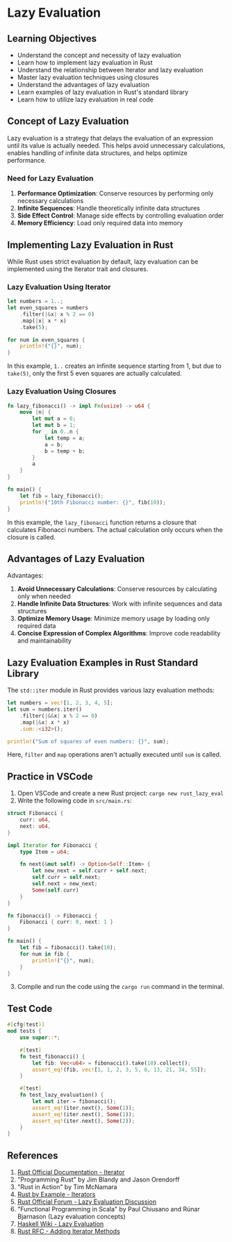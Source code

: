 # Lazy Evaluation

## Learning Objectives
- Understand the concept and necessity of lazy evaluation
- Learn how to implement lazy evaluation in Rust
- Understand the relationship between Iterator and lazy evaluation
- Master lazy evaluation techniques using closures
- Understand the advantages of lazy evaluation
- Learn examples of lazy evaluation in Rust's standard library
- Learn how to utilize lazy evaluation in real code

## Concept of Lazy Evaluation

Lazy evaluation is a strategy that delays the evaluation of an expression until its value is actually needed. This helps avoid unnecessary calculations, enables handling of infinite data structures, and helps optimize performance.

### Need for Lazy Evaluation

1. **Performance Optimization**: Conserve resources by performing only necessary calculations
2. **Infinite Sequences**: Handle theoretically infinite data structures
3. **Side Effect Control**: Manage side effects by controlling evaluation order
4. **Memory Efficiency**: Load only required data into memory

## Implementing Lazy Evaluation in Rust

While Rust uses strict evaluation by default, lazy evaluation can be implemented using the Iterator trait and closures.

### Lazy Evaluation Using Iterator

```rust
let numbers = 1..;
let even_squares = numbers
    .filter(|&x| x % 2 == 0)
    .map(|x| x * x)
    .take(5);

for num in even_squares {
    println!("{}", num);
}
```

In this example, `1..` creates an infinite sequence starting from 1, but due to `take(5)`, only the first 5 even squares are actually calculated.

### Lazy Evaluation Using Closures

```rust
fn lazy_fibonacci() -> impl Fn(usize) -> u64 {
    move |n| {
        let mut a = 0;
        let mut b = 1;
        for _ in 0..n {
            let temp = a;
            a = b;
            b = temp + b;
        }
        a
    }
}

fn main() {
    let fib = lazy_fibonacci();
    println!("10th Fibonacci number: {}", fib(10));
}
```

In this example, the `lazy_fibonacci` function returns a closure that calculates Fibonacci numbers. The actual calculation only occurs when the closure is called.

## Advantages of Lazy Evaluation

Advantages:
1. **Avoid Unnecessary Calculations**: Conserve resources by calculating only when needed
2. **Handle Infinite Data Structures**: Work with infinite sequences and data structures
3. **Optimize Memory Usage**: Minimize memory usage by loading only required data
4. **Concise Expression of Complex Algorithms**: Improve code readability and maintainability

## Lazy Evaluation Examples in Rust Standard Library

The `std::iter` module in Rust provides various lazy evaluation methods:

```rust
let numbers = vec![1, 2, 3, 4, 5];
let sum = numbers.iter()
    .filter(|&&x| x % 2 == 0)
    .map(|&x| x * x)
    .sum::<i32>();

println!("Sum of squares of even numbers: {}", sum);
```

Here, `filter` and `map` operations aren't actually executed until `sum` is called.

## Practice in VSCode

1. Open VSCode and create a new Rust project: `cargo new rust_lazy_eval`
2. Write the following code in `src/main.rs`:

```rust
struct Fibonacci {
    curr: u64,
    next: u64,
}

impl Iterator for Fibonacci {
    type Item = u64;

    fn next(&mut self) -> Option<Self::Item> {
        let new_next = self.curr + self.next;
        self.curr = self.next;
        self.next = new_next;
        Some(self.curr)
    }
}

fn fibonacci() -> Fibonacci {
    Fibonacci { curr: 0, next: 1 }
}

fn main() {
    let fib = fibonacci().take(10);
    for num in fib {
        println!("{}", num);
    }
}
```

3. Compile and run the code using the `cargo run` command in the terminal.

## Test Code

```rust
#[cfg(test)]
mod tests {
    use super::*;

    #[test]
    fn test_fibonacci() {
        let fib: Vec<u64> = fibonacci().take(10).collect();
        assert_eq!(fib, vec![1, 1, 2, 3, 5, 8, 13, 21, 34, 55]);
    }

    #[test]
    fn test_lazy_evaluation() {
        let mut iter = fibonacci();
        assert_eq!(iter.next(), Some(1));
        assert_eq!(iter.next(), Some(1));
        assert_eq!(iter.next(), Some(2));
    }
}
```

## References

1. [Rust Official Documentation - Iterator](https://doc.rust-lang.org/std/iter/trait.Iterator.html)
2. "Programming Rust" by Jim Blandy and Jason Orendorff
3. "Rust in Action" by Tim McNamara
4. [Rust by Example - Iterators](https://doc.rust-lang.org/rust-by-example/trait/iter.html)
5. [Rust Official Forum - Lazy Evaluation Discussion](https://users.rust-lang.org/t/lazy-evaluation-in-rust/5082)
6. "Functional Programming in Scala" by Paul Chiusano and Rúnar Bjarnason (Lazy evaluation concepts)
7. [Haskell Wiki - Lazy Evaluation](https://wiki.haskell.org/Lazy_evaluation)
8. [Rust RFC - Adding Iterator Methods](https://github.com/rust-lang/rfcs/blob/master/text/0509-collections-reform-part-2.md)